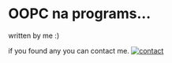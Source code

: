 # OOPC na programs...

written by me :)

if you found any you can contact me.
[![contact](https://img.shields.io/badge/Contact-97234%2030561-lightgrey?style=for-the-badge&logo=whatsapp)](https://wa.me/919723430561)
